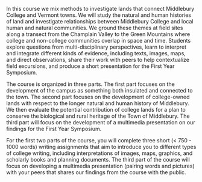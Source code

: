 In this course we mix methods to investigate lands that connect Middlebury College and Vermont towns. We will study the natural and human histories of land and investigate relationships between Middlebury College and local human and natural communities. We ground these themes at field sites along a transect from the Champlain Valley to the Green Mountains where college and non-college communities overlap in space and time. Students explore questions from multi-disciplinary perspectives, learn to interpret and integrate different kinds of evidence, including texts, images, maps, and direct observations, share their work with peers to help contextualize field excursions, and produce a short presentation for the First Year Symposium.   

The course is organized in three parts. The first part focuses on the development of the campus as something both insulated and connected to the town. The second part focuses on the development of college-owned lands with respect to the longer natural and human history of Middlebury. We then evaluate the potential contribution of college lands for a plan to conserve the biological and rural heritage of the Town of Middlebury. The third part will focus on the development of a multimedia presentation on our findings for the First Year Symposium.  

For the first two parts of the course, you will complete three short (< 750 - 1000 words) writing assignments that aim to introduce you to different types of college writing, including interpretations of images, maps, graphics, and scholarly books and planning documents. The third part of the course will focus on developing a multimedia presentation (pairing words and pictures) with your peers that shares our findings from the course with the public.   
